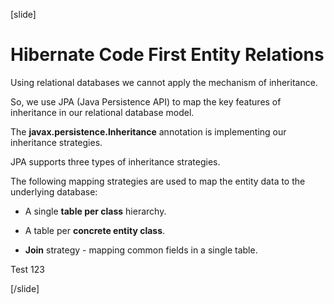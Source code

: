 [slide]

# Hibernate Code First Entity Relations

Using relational databases we cannot apply the mechanism of inheritance. 

So, we use JPA (Java Persistence API) to map the key features of inheritance in our relational database model.

The **javax.persistence.Inheritance** annotation is implementing our inheritance strategies.

JPA supports three types of inheritance strategies.

The following mapping strategies are used to map the entity data to the underlying database:

- A single **table per class** hierarchy.

- A table per **concrete entity class**.

- **Join** strategy - mapping common fields in a single table.


Test 123 

[/slide]


